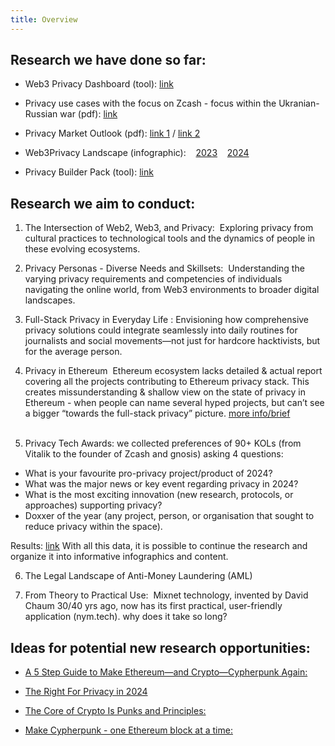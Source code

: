 ```yaml
---
title: Overview
---
```


## Research we have done so far: 

- Web3 Privacy Dashboard (tool): [link](https://explorer.web3privacy.info/)

- Privacy use cases with the focus on Zcash - focus within the Ukranian-Russian war (pdf): 
[link](https://github.com/web3privacy/grants/blob/main/staticobjects/Privacy%20use%20cases%20with%20the%20focus%20on%20Zcash%20(privacy%20coins)_Siusko.pdf)

- Privacy Market Outlook (pdf): 
[link 1](https://medium.com/@Svyazniy/privacy-market-outlook-in-web3-report-35a96c35b6ae)
/ [link 2](https://github.com/web3privacy/web3privacy/blob/main/Market%20overview/Privacy%20market%20outlook%20in%20Web3%20by%20Mykola%20Siusko%20(Jan%202023).pdf)    

- Web3Privacy Landscape (infographic):   
[2023](https://github.com/web3privacy/research/blob/main/Privacy%20market/Infographics/Privacy%20x%20web3%20landscape%20(june%202024).png)   
[2024](https://github.com/web3privacy/research/blob/main/Privacy%20market/Infographics/Privacy%20x%20web3%20landscape%20map%20(November%202024).png) 

- Privacy Builder Pack (tool): 
[link](https://absorbing-diagram-66b.notion.site/Privacy-Builder-Pack-2cae5f1e195c4970b4eb41a14d3f4bde)


## Research we aim to conduct:

1. The Intersection of Web2, Web3, and Privacy:
 Exploring privacy from cultural practices to technological tools and the dynamics of people in these evolving ecosystems. 

2. Privacy Personas - Diverse Needs and Skillsets: 
 Understanding the varying privacy requirements and competencies of individuals navigating the online world, from Web3 environments to broader digital landscapes. 

3. Full-Stack Privacy in Everyday Life :
Envisioning how comprehensive privacy solutions could integrate seamlessly into daily routines for journalists and social movements—not just for hardcore hacktivists, but for the average person. 

4. Privacy in Ethereum 
Ethereum ecosystem lacks detailed & actual report covering all the projects contributing to Ethereum privacy stack. This creates missunderstanding & shallow view on the state of privacy in Ethereum - when people can name several hyped projects, but can’t see a bigger “towards the full-stack privacy” picture. [more info/brief](https://docs.web3privacy.info/research/ethereum-privacy-ecosystem/)  
 
5. Privacy Tech Awards:
we collected preferences of 90+ KOLs (from Vitalik to the founder of Zcash and gnosis) asking 4 questions:  
- What is your favourite pro-privacy project/product of 2024?
- What was the major news or key event regarding privacy in 2024?
- What is the most exciting innovation (new research, protocols, or approaches) supporting privacy?
- Doxxer of the year (any project, person, or organisation that sought to reduce privacy within the space).

Results: [link](https://portal.fileverse.io/#/0xe141365f658ae828F4e46Edb1e66827eD10D6bE7/member?chainId=100)
With all this data, it is possible to continue the research and organize it into informative infographics and content.

6. The Legal Landscape of Anti-Money Laundering (AML)

7. From Theory to Practical Use:
 Mixnet technology, invented by David Chaum 30/40 yrs ago, now has its first practical, user-friendly application (nym.tech). why does it take so long? 

## Ideas for potential new research opportunities:

- [A 5 Step Guide to Make Ethereum—and Crypto—Cypherpunk Again:](https://mirror.xyz/0x0f1F3DAf416B74DB3DE55Eb4D7513a80F4841073/rLjHO6TzGQZ7rmg6-nKG0HNr8ovjJExhRxagqk--yis)

- [The Right For Privacy in 2024](https://youtu.be/OIiLJAvtgXU?si=YkNUianvWfzsq0ak=)

- [The Core of Crypto Is Punks and Principles:](https://medium.com/bankless-dao/the-core-of-crypto-is-punks-and-principles-5b4739a7065f) 

- [Make Cypherpunk - one Ethereum block at a time:](https://mirror.xyz/0x0f1F3DAf416B74DB3DE55Eb4D7513a80F4841073/u4ELDt0YkpCe272kD2f5kTThJsILg1pgaOeBsTSGV0I)  
